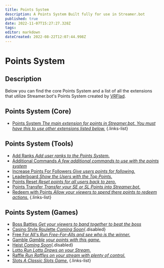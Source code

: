 ```yaml
---
title: Points System
description: A Points System Built fully for use in Streamer.bot
published: true
date: 2022-11-07T15:27:27.328Z
tags: 
editor: markdown
dateCreated: 2022-08-22T12:07:44.998Z
---
```


# Points System

## Description

Below you can find the core Points System and a list of all the extensions that utilize Streamer.bot's Points System created by [VRFlad](https://www.twitch.tv/VRFlad).

## Points System (Core)

* [Points System  *The main extension for points in Streamer.bot.  You must have this to use other extensions listed below.*](/extensions/points-system-core)
{.links-list}

## Points System (Tools)


* [Add Ranks  *Add user ranks to the Points System.*](/extensions/points-system-add-ranks)
* [Additional Commands *A few additional commands to use with the points system*](/extensions/additional-commands)
* [Increase Points For Followers *Give users points for following.*](/extensions/points-system-followers)
* [Leaderboard *Show the Users with the Top Points.*](/extensions/points-system-leaderboard)
* [Points Reset *Reset points for all users back to zero.*](/extensions/points-system-points-reset)
* [Points Transfer  *Transfer your SE or SL Points into Streamer.bot.*](/extensions/points-system-points-transfer)
* [Redeem with Points *Allow your viewers to spend there points to redeem actions.*](/en/extensions/redeem-with-points)
{.links-list}

## Points System (Games)

* [Boss Battles *Get your viewers to band together to beat the boss*](/extensions/points-system-boss-battles)
* [Casino Style Roulette *Coming Soon*](/extensions/points-system-roulette){.disabled}
* [Free For All's *Run Free-For-Alls and see who is the winner.*](/extensions/points-system-free-for-alls)
* [Gamble *Gamble your points with this game.*](/extensions/points-system-gamble)
* [Heist *Coming Soon*](/extensions/points-system-heist){.disabled}
* [Lotto *Run Lotto Draws on your Stream.*](/extensions/points-system-lotto)
* [Raffle *Run Raffles on your stream with plenty of control.*](/extensions/points-system-raffle)
* [Slots *A Classic Slots Game.*](/extensions/points-system-slots)
{.links-list}



